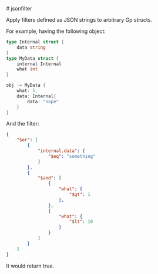 # jsonfilter

Apply filters defined as JSON strings to arbitrary Gp structs.

For example, having the following object:

```go
type Internal struct {
    data string
}
type MyData struct {
    internal Internal
    what int
}

obj := MyData {
    what: 5,
    data: Internal{
        data: "nope"
    }
}
```

And the filter:

```json
{
    "$or": [
        {
            "internal.data": {
                "$eq": "something"
            }
        },
        {
            "$and": [
                {
                    "what": {
                        "$gt": 1
                    },
                },
                {
                    "what": {
                        "$lt": 10
                    }
                }
            ]
        }
    ]
}
```

It would return true.